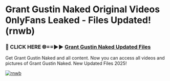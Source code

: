 # Grant Gustin Naked Original Videos 0nlyFans Leaked - Files Updated! (rnwb)

<h3>🔴 CLICK HERE 🌐==►► <a href="https://tinyurl.com/yckcrads" rel="nofollow">Grant Gustin Naked Updated Files</a></h3>

Get Grant Gustin Naked and all content. Now you can access all videos and pictures of Grant Gustin Naked. New Updated Files 2025!

[![rnwb](https://i.imgur.com/hpKpOFt.gif)](https://tinyurl.com/yckcrads)
